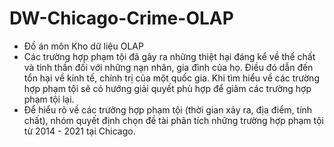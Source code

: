 # DW-Chicago-Crime-OLAP
- Đồ án môn Kho dữ liệu OLAP
- Các trường hợp phạm tội đã gây ra những thiệt hại đáng kể về thể chất và tinh thần đối với những nạn nhân, gia đình của họ. Điều đó dẫn đến tổn hại về kinh tế, chính trị của một quốc gia. Khi tìm hiểu về các trường hợp phạm tội sẽ có hướng giải quyết phù hợp để giảm các trường hợp phạm tội lại.
- Để hiểu rõ về các trường hợp phạm tội (thời gian xảy ra, địa điểm, tính chất), nhóm quyết định chọn đề tài phân tích những trường hợp phạm tội từ 2014 - 2021 tại Chicago.
